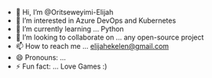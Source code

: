 - 👋 Hi, I’m @Oritseweyimi-Elijah
- 👀 I’m interested in Azure DevOps and Kubernetes
- 🌱 I’m currently learning ... Python
- 💞️ I’m looking to collaborate on ... any open-source project
- 📫 How to reach me ... elijahekelen@gmail.com
- 😄 Pronouns: ...
- ⚡ Fun fact: ... Love Games :)

<!---
Oritseweyimi-Elijah/Oritseweyimi-Elijah is a ✨ special ✨ repository because its `README.md` (this file) appears on your GitHub profile.
You can click the Preview link to take a look at your changes.
--->
